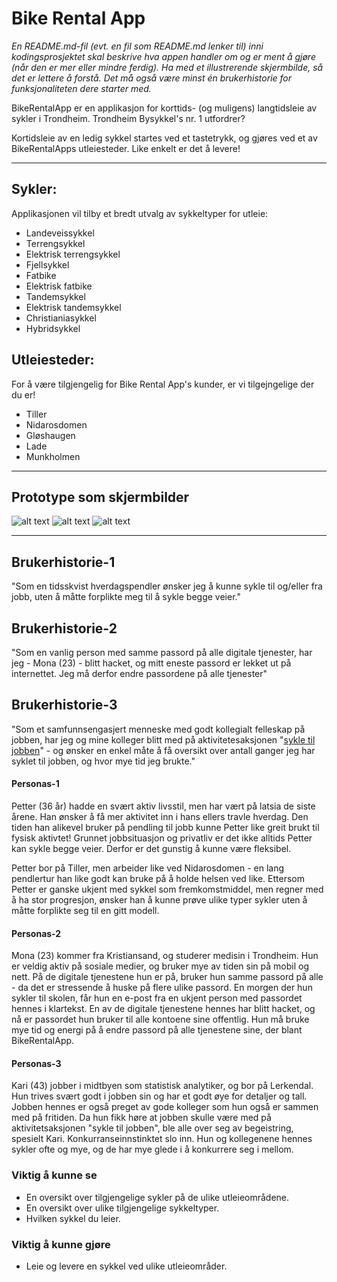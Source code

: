 # Bike Rental App

*En README.md-fil (evt. en fil som README.md lenker til) inni kodingsprosjektet skal beskrive hva appen handler om og er ment å gjøre (når den er mer eller mindre ferdig). Ha med et illustrerende skjermbilde, så det er lettere å forstå. Det må også være minst én brukerhistorie for funksjonaliteten dere starter med.*

BikeRentalApp er en applikasjon for korttids- (og muligens) langtidsleie av sykler i Trondheim. 
Trondheim Bysykkel's nr. 1 utfordrer?

Kortidsleie av en ledig sykkel startes ved et tastetrykk, og gjøres ved et av BikeRentalApps utleiesteder. 
Like enkelt er det å levere! 

---

## Sykler:
Applikasjonen vil tilby et bredt utvalg av sykkeltyper for utleie:
- Landeveissykkel 
- Terrengsykkel
- Elektrisk terrengsykkel 
- Fjellsykkel
- Fatbike 
- Elektrisk fatbike
- Tandemsykkel
- Elektrisk tandemsykkel
- Christianiasykkel  
- Hybridsykkel

## Utleiesteder:
For å være tilgjengelig for Bike Rental App's kunder, er vi tilgejngelige der du er!
- Tiller
- Nidarosdomen
- Gløshaugen
- Lade
- Munkholmen 

---

## Prototype som skjermbilder

![alt text](skjermbilder/BikeRentalAppSkjermbilde1.jpg "GUI for applikasjonen før utlån")
![alt text](skjermbilder/BikeRentalAppSkjermbilde2.jpg "GUI for applikasjonen etter utlån")
![alt text](skjermbilder/BikeRentalAppSkjermbilde3.jpg "GUI for applikasjonen ved innlevering")



---

## Brukerhistorie-1

"Som en tidsskvist hverdagspendler ønsker jeg å kunne sykle til og/eller fra jobb, uten å måtte forplikte meg til å sykle begge veier."

## Brukerhistorie-2

"Som en vanlig person med samme passord på alle digitale tjenester, har jeg - Mona (23) - blitt hacket, og mitt eneste passord er lekket ut på internettet. Jeg må derfor endre passordene på alle tjenester"

## Brukerhistorie-3

"Som et samfunnsengasjert menneske med godt kollegialt felleskap på jobben, har jeg og mine kolleger blitt med på aktivitetesaksjonen "[sykle til jobben](sykletiljobben.no)" - og ønsker en enkel måte å få oversikt over antall ganger jeg har syklet til jobben, og hvor mye tid jeg brukte."


#### Personas-1

Petter (36 år) hadde en svært aktiv livsstil, men har vært på latsia de siste årene. Han ønsker å få mer aktivitet inn i hans ellers travle hverdag. Den tiden han alikevel bruker på pendling til jobb kunne Petter like greit brukt til fysisk aktivtet! Grunnet jobbsituasjon og privatliv er det ikke alltids Petter kan sykle begge veier. Derfor er det gunstig å kunne være fleksibel. 

Petter bor på Tiller, men arbeider like ved Nidarosdomen - en lang pendlertur han like godt kan bruke på å holde helsen ved like. 
Ettersom Petter er ganske ukjent med sykkel som fremkomstmiddel, men regner med å ha stor progresjon, ønsker han å kunne prøve ulike typer sykler uten å måtte forplikte seg til en gitt modell. 

#### Personas-2

Mona (23) kommer fra Kristiansand, og studerer medisin i Trondheim. Hun er veldig aktiv på sosiale medier, og bruker mye av tiden sin på mobil og nett. På de digitale tjenestene hun er på, bruker hun samme passord på alle - da det er stressende å huske på flere ulike passord. En morgen der hun sykler til skolen, får hun en e-post fra en ukjent person med passordet hennes i klartekst. En av de digitale tjenestene hennes har blitt hacket, og nå er passordet hun bruker til alle kontoene sine offentlig. Hun må bruke mye tid og energi på å endre passord på alle tjenestene sine, der blant BikeRentalApp.

#### Personas-3

Kari (43) jobber i midtbyen som statistisk analytiker, og bor på Lerkendal. Hun trives svært godt i jobben sin og har et godt øye for detaljer og tall. Jobben hennes er også preget av gode kolleger som hun også er sammen med på fritiden. Da hun fikk høre at jobben skulle være med på aktivitetsaksjonen "sykle til jobben", ble alle over seg av begeistring, spesielt Kari. Konkurranseinnstinktet slo inn. Hun og kollegenene hennes sykler ofte og mye, og de har mye glede i å konkurrere seg i mellom. 


### Viktig å kunne se
- En oversikt over tilgjengelige sykler på de ulike utleieområdene. 
- En oversikt over ulike tilgjengelige sykkeltyper.
- Hvilken sykkel du leier. 

### Viktig å kunne gjøre 
- Leie og levere en sykkel ved ulike utleieområder.
